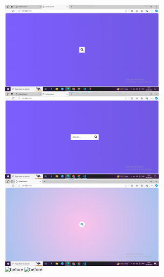 ![before](https://github.com/Mowdat-Rida/Hidden-search-bar/blob/main/hs.png)
![before](https://github.com/Mowdat-Rida/Hidden-search-bar/blob/main/hs1.png)
![before](https://github.com/Mowdat-Rida/Hidden-search-bar/blob/main/h1.png)
![before]()
![before]()
